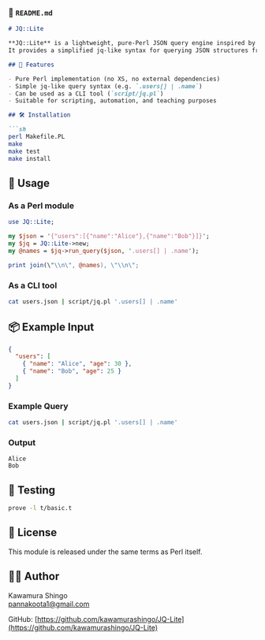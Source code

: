 ### 📄 `README.md`

```markdown
# JQ::Lite

**JQ::Lite** is a lightweight, pure-Perl JSON query engine inspired by the `jq` command-line tool.  
It provides a simplified jq-like syntax for querying JSON structures from Perl or the command line.

## 🔧 Features

- Pure Perl implementation (no XS, no external dependencies)
- Simple jq-like query syntax (e.g. `.users[] | .name`)
- Can be used as a CLI tool (`script/jq.pl`)
- Suitable for scripting, automation, and teaching purposes

## 🛠 Installation

```sh
perl Makefile.PL
make
make test
make install
```

## 🚀 Usage

### As a Perl module

```perl
use JQ::Lite;

my $json = '{"users":[{"name":"Alice"},{"name":"Bob"}]}';
my $jq = JQ::Lite->new;
my @names = $jq->run_query($json, '.users[] | .name');

print join(\"\\n\", @names), \"\\n\";
```

### As a CLI tool

```bash
cat users.json | script/jq.pl '.users[] | .name'
```

## 📦 Example Input

```json
{
  "users": [
    { "name": "Alice", "age": 30 },
    { "name": "Bob", "age": 25 }
  ]
}
```

### Example Query

```bash
cat users.json | script/jq.pl '.users[] | .name'
```

### Output

```
Alice
Bob
```

## 🧪 Testing

```sh
prove -l t/basic.t
```

## 📝 License

This module is released under the same terms as Perl itself.

## 🧑‍💻 Author

Kawamura Shingo  
[pannakoota1@gmail.com](mailto:pannakoota1@gmail.com)

GitHub: [https://github.com/kawamurashingo/JQ-Lite](https://github.com/kawamurashingo/JQ-Lite)
```
